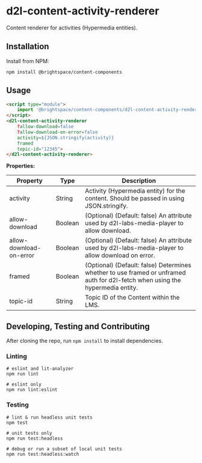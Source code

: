 # d2l-content-activity-renderer

Content renderer for activities (Hypermedia entities).

## Installation

Install from NPM:

```shell
npm install @brightspace/content-components
```

## Usage

```html
<script type="module">
    import '@brightspace/content-components/d2l-content-activity-renderer.js';
</script>
<d2l-content-activity-renderer
	?allow-download=false
	?allow-download-on-error=false
	activity=${JSON.stringify(activity)}
	framed
	topic-id="12345">
</d2l-content-activity-renderer>
```

**Properties:**

| Property | Type | Description |
|--|--|--|
| activity | String | Activity (Hypermedia entity) for the content. Should be passed in using JSON.stringify. |
| allow-download | Boolean | (Optional) (Default: false) An attribute used by d2l-labs-media-player to allow download. |
| allow-download-on-error | Boolean | (Optional) (Default: false) An attribute used by d2l-labs-media-player to allow download on error. |
| framed | Boolean | (Optional) (Default: false) Determines whether to use framed or unframed auth for d2l-fetch when using the hypermedia entity. |
| topic-id | String | Topic ID of the Content within the LMS. |

## Developing, Testing and Contributing

After cloning the repo, run `npm install` to install dependencies.

### Linting

```shell
# eslint and lit-analyzer
npm run lint

# eslint only
npm run lint:eslint
```

### Testing

```shell
# lint & run headless unit tests
npm test

# unit tests only
npm run test:headless

# debug or run a subset of local unit tests
npm run test:headless:watch
```

